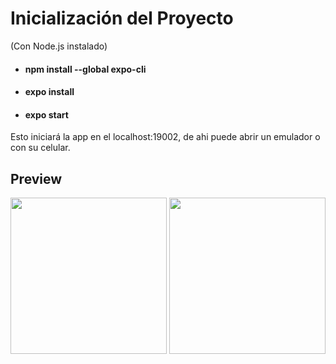 # Inicialización del Proyecto

(Con Node.js instalado)
* #### npm install --global expo-cli
* #### expo install
* #### expo start

Esto iniciará la app en el localhost:19002, de ahi puede abrir un emulador o con su celular.

## Preview

<img src="https://user-images.githubusercontent.com/68362755/145703044-6dd598f2-bd9c-4002-83e9-5fd6d6aab440.jpg" width="250"> <img src="https://user-images.githubusercontent.com/68362755/145703046-435a4ccf-327a-4204-8459-8d8aad48956d.jpg" width="250">
